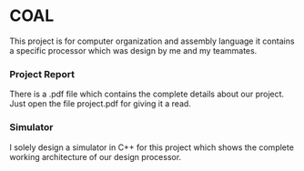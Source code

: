 # COAL

This project is for computer organization and assembly language it contains a specific processor which was design by me and my teammates.

### Project Report

There is a .pdf file which contains the complete details about our project. Just open the file project.pdf for giving it a read.

### Simulator

I solely design a simulator in C++ for this project which shows the complete working architecture of our design processor.

